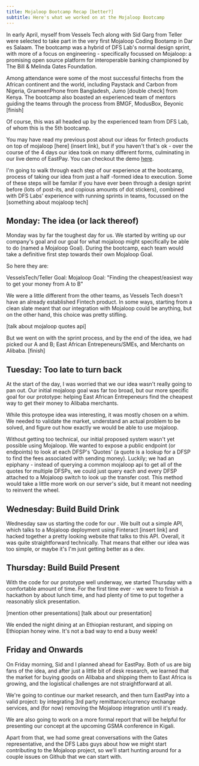 ```yaml
---
title: Mojaloop Bootcamp Recap [better?]
subtitle: Here's what we worked on at the Mojaloop Bootcamp
---
```





In early April, myself from Vessels Tech along with Sid Garg from Teller were selected to take part in the very first Mojaloop Coding Bootamp in Dar es Salaam. The bootcamp was a hybrid of DFS Lab's normal design sprint, with more of a focus on engineering - specifically focussed on Mojaloop: a promising open source platform for interoperable banking championed by The Bill & Melinda Gates Foundation.

Among attendance were some of the most successful fintechs from the African continent and the world, including Paystack and Carbon from Nigeria, GrameenPhone from Bangladesh, Jumo [double check] from Kenya. The bootcamp also boasted an experienced team of mentors guiding the teams through the process from BMGF, ModusBox, Beyonic [finish]

Of course, this was all headed up by the experienced team from DFS Lab, of whom this is the 5th bootcamp.


You may have read my previous post about our ideas for fintech products on top of mojaloop [here] (insert link), but if you haven't that's ok - over the course of the 4 days our idea took on many different forms, culminating in our live demo of EastPay. You can checkout the demo [here](https://eastpay.vessels.tech).

I'm going to walk through each step of our experience at the bootcamp, process of taking our idea from just a half -formed idea to execution. Some of these steps will be familar if you have ever been through a design sprint before (lots of post-its, and copious amounts of dot stickers), combined with DFS Labs' experience with running sprints in teams, focussed on the [something about mojaloop tech]

## Monday: The idea (or lack thereof)

Monday was by far the toughest day for us. We started by writing up our company's goal and our goal for what mojaloop might specifically be able to do (named a Mojaloop Goal). During the bootcamp, each team would take a definitive first step towards their own Mojaloop Goal.

So here they are: 

VesselsTech/Teller Goal:
Mojaloop Goal: "Finding the cheapest/easiest way to get your money from A to B"

We were a little different from the other teams, as Vessels Tech doesn't have an already established Fintech product. In some ways, starting from a clean slate meant that our integration with Mojaloop could be anything, but on the other hand, this choice was pretty stifling. 

[talk about mojaloop quotes api]

But we went on with the sprint process, and by the end of the idea, we had picked our A and B; East African Entrepeneurs/SMEs, and Merchants on Alibaba. [finish]


## Tuesday: Too late to turn back

At the start of the day, I was worried that we our idea wasn't really going to pan out. Our initial mojaloop goal was far too broad, but our more specific goal for our prototype: helping East African Entrepeneurs find the cheapest way to get their money to Alibaba merchants.

While this protoype idea was interesting, it was mostly chosen on a whim. We needed to validate the market, understand an actual problem to be solved, and figure out how exactly we would be able to use mojaloop.

Without getting too technical, our initial proposed system wasn't yet possible using Mojaloop. We wanted to expose a public endpoint (or endpoints) to look at each DFSP's 'Quotes' (a quote is a lookup for a DFSP to find the fees associated with sending money). Luckily; we had an epiphany - instead of querying a common mojaloop api to get all of the quotes for multiple DFSPs, we could just query each and every DFSP attached to a Mojaloop switch to look up the transfer cost. This method would take a little more work on our server's side, but it meant not needing to reinvent the wheel.


## Wednesday: Build Build Drink

Wednesday saw us starting the code for our . We built out a simple API, which talks to a Mojaloop deployment using Finteract [insert link] and hacked together a pretty looking website that talks to this API. Overall, it was quite straightforward technically. That means that either our idea was too simple, or maybe it's I'm just getting better as a dev.


## Thursday: Build Build Present

With the code for our prototype well underway, we started Thursday with a comfortable amount of time. For the first time ever - we were to finish a hackathon by about lunch time, and had plenty of time to put together a reasonably slick presentation.


[mention other presentations]
[talk about our presentation]

We ended the night dining at an Ethiopian resturant, and sipping on Ethiopian honey wine. It's not a bad way to end a busy week!

## Friday and Onwards

On Friday morning, Sid and I planned ahead for EastPay. Both of us are big fans of the idea, and after just a little bit of desk research, we learned that the market for buying goods on Alibaba and shipping them to East Africa is growing, and the logistical challenges are not straightforward at all.

We're going to continue our market research, and then turn EastPay into a valid project: by integrating 3rd party remittance/currency exchange services, and (for now) removing the Mojaloop integration until it's ready. 

We are also going to work on a more formal report that will be helpful for presenting our concept at the upcoming GSMA conference in Kigali.

Apart from that, we had some great conversations with the Gates representative, and the DFS Labs guys about how we might start contributing to the Mojaloop project, so we'll start hunting around for a couple issues on Github that we can start with.


